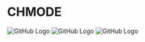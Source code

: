 # CHMODE
![GitHub Logo](/images/chmode.PNG)
![GitHub Logo](/image/permissions_overview.jpg)
![GitHub Logo](/images/permission_value.gif)
